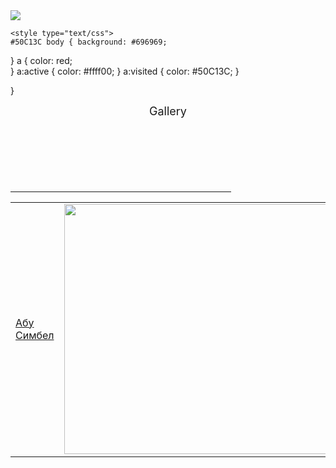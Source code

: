 <html> 
<head>
<title>Forma&Colour</title>
<meta http-equiv="Content-Type" content="text/html; charset=windows-1251"> </meta>
<script type="text/javascript" language="javascript"> 
</script>
</head>
<body>
   <img src="/img/logo+girl.jpg"  width: 100%;
    height: 100%; border=0>
<script type="text/javascript" language="javascript">
<script language="JavaScript"> document.write(" JavaScript") </script>
    
    <style type="text/css"> 
    #50C13C body { background: #696969; 
} 
a { color: red;  
} 
a:active { color: #ffff00; 
}
a:visited { color: #50C13C; 
}
      
  
}
</script>
</HEAD><BODY > <script language="JavaScript" src="../../.js"></script>
 <center><font face="" size=4>Gallery</font></center>
<TABLE border="0" cellspacing="0" width="90%"><TR><TD width="50%" align=""><A href="#picture" onmouseover="document.visible.src=imgSrc[0].src">Абу Симбел</A></TD>
<TD width="50%" rowspan="5"><IMG border="0" name="" src="girl.jpg"  width="500" height="400"></TD>

<H2> </H2>
<P> </P><script language="JavaScript" src="../../c_small.js"></script>
<DIV align="center">
<script>
<!--
window.name = "source"
function viewPage() {
    view = window.open("", "view")
    view.document.open()
    view.document.write(document.forms[0].elements[0].value)
    view.document.write("<BR>")
    view.document.close()}
 -->
</script></DIV>
 <script language="JavaScript" src="../../c_small.js"></script>
<IMG src="../Image/jpg" width="1" height="1" border="0"></DIV> <HR width="70%" align="center">
<script language="JavaScript" src="../../c_small.js"></script>

</style>
</body>
<html>
